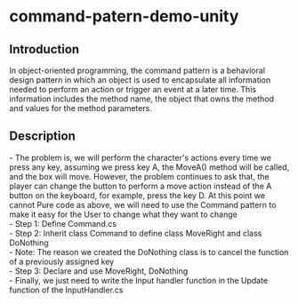 # command-patern-demo-unity
<h2>Introduction</h2>

<div>
In object-oriented programming, the command pattern is a behavioral design pattern in which an object is used to encapsulate all information needed to perform an action or trigger an event at a later time. This information includes the method name, the object that owns the method and values for the method parameters.
</div>
 
<h2>Description</h2>

<div>
- The problem is, we will perform the character's actions every time we press any key, assuming we press key A, the MoveA() method will be called, and the box will move. However, the problem continues to ask that, the player can change the button to perform a move action instead of the A button on the keyboard, for example, press the key D. At this point we cannot Pure code as above, we will need to use the Command pattern to make it easy for the User to change what they want to change
</div>
  
<div>
- Step 1: Define Command.cs
</div>
  
<div>
- Step 2: Inherit class Command to define class MoveRight and class DoNothing
</div>
    
<div>
- Note: The reason we created the DoNothing class is to cancel the function of a previously assigned key
</div>
      
<div>
- Step 3: Declare and use MoveRight, DoNothing
</div>
        
<div>
- Finally, we just need to write the Input handler function in the Update function of the InputHandler.cs
</div>
